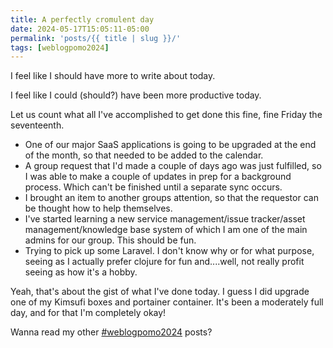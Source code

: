 ```yaml
---
title: A perfectly cromulent day
date: 2024-05-17T15:05:11-05:00
permalink: 'posts/{{ title | slug }}/'
tags: [weblogpomo2024]
---
```

I feel like I should have more to write about today.

I feel like I could (should?) have been more productive today.

Let us count what all I've accomplished to get done this fine, fine Friday the seventeenth.
- One of our major SaaS applications is going to be upgraded at the end of the month, so that needed to be added to the calendar.
- A group request that I'd made a couple of days ago was just fulfilled, so I was able to make a couple of updates in prep for a background process. Which can't be finished until a separate sync occurs.
- I brought an item to another groups attention, so that the requestor can be thought how to help themselves.
- I've started learning a new service management/issue tracker/asset management/knowledge base system of which I am one of the main admins for our group. This should be fun.
- Trying to pick up some Laravel. I don't know why or for what purpose, seeing as I actually prefer clojure for fun and....well, not really profit seeing as how it's a hobby.

Yeah, that's about the gist of what I've done today. I guess I did upgrade one of my Kimsufi boxes and portainer container. It's been a moderately full day, and for that I'm completely okay!

Wanna read my other [#weblogpomo2024](/tags/weblogpomo2024) posts?